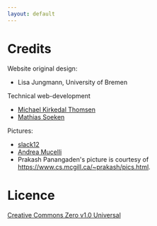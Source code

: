 ```yaml
---
layout: default
---
```


# Credits

Website original design:

- Lisa Jungmann, University of Bremen

Technical web-development

- [Michael Kirkedal Thomsen](https://researchprofiles.ku.dk/en/persons/michael-kirkedal-thomsen)
- [Mathias Soeken](http://msoeken.github.io)

Pictures:

- [slack12](https://www.flickr.com/photos/slack12/1463931003/)
- [Andrea Mucelli](https://www.flickr.com/photos/bluestardrop/12995816265)
- Prakash Panangaden's picture is courtesy of <https://www.cs.mcgill.ca/~prakash/pics.html>.

# Licence

[Creative Commons Zero v1.0 Universal](https://github.com/reversible-computation/reversible-computation.github.io?tab=CC0-1.0-1-ov-file)
